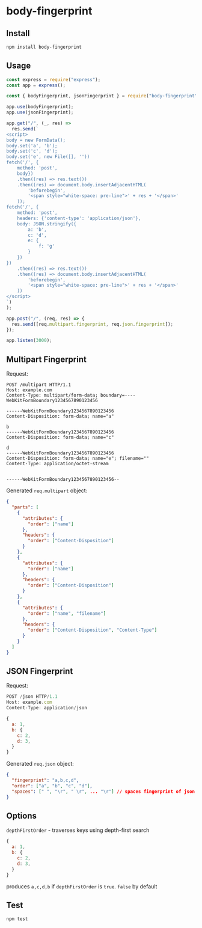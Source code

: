 # body-fingerprint

## Install

```bash
npm install body-fingerprint
```

## Usage

```js
const express = require("express");
const app = express();

const { bodyFingerprint, jsonFingerprint } = require("body-fingerprint");

app.use(bodyFingerprint);
app.use(jsonFingerprint);

app.get("/", (_, res) =>
  res.send(`
<script>
body = new FormData();
body.set('a', 'b');
body.set('c', 'd');
body.set('e', new File([], ''))
fetch('/', {
    method: 'post', 
    body})
    .then((res) => res.text())
    .then((res) => document.body.insertAdjacentHTML(
        'beforebegin',
        '<span style="white-space: pre-line">' + res + '</span>'
    ));
fetch('/', {
    method: 'post', 
    headers: {'content-type': 'application/json'},
    body: JSON.stringify({
        a: 'b',
        c: 'd', 
        e: {
            f: 'g'
        }
    })
})
    .then((res) => res.text())
    .then((res) => document.body.insertAdjacentHTML(
        'beforebegin',
        '<span style="white-space: pre-line">' + res + '</span>'
    ))    
</script>
`)
);

app.post("/", (req, res) => {
  res.send([req.multipart.fingerprint, req.json.fingerprint]);
});

app.listen(3000);
```

## Multipart Fingerprint

Request:

```
POST /multipart HTTP/1.1
Host: example.com
Content-Type: multipart/form-data; boundary=----WebKitFormBoundary1234567890123456

------WebKitFormBoundary1234567890123456
Content-Disposition: form-data; name="a"

b
------WebKitFormBoundary1234567890123456
Content-Disposition: form-data; name="c"

d
------WebKitFormBoundary1234567890123456
Content-Disposition: form-data; name="e"; filename=""
Content-Type: application/octet-stream


------WebKitFormBoundary1234567890123456--
```

Generated `req.multipart` object:

```json
{
  "parts": [
    {
      "attributes": {
        "order": ["name"]
      },
      "headers": {
        "order": ["Content-Disposition"]
      }
    },
    {
      "attributes": {
        "order": ["name"]
      },
      "headers": {
        "order": ["Content-Disposition"]
      }
    },
    {
      "attributes": {
        "order": ["name", "filename"]
      },
      "headers": {
        "order": ["Content-Disposition", "Content-Type"]
      }
    }
  ]
}
```

## JSON Fingerprint

Request:

```js
POST /json HTTP/1.1
Host: example.com
Content-Type: application/json

{
  a: 1,
  b: {
    c: 2,
    d: 3,
  }
}
```

Generated `req.json` object:

```json
{
  "fingerprint": "a,b,c,d",
  "order": ["a", "b", "c", "d"],
  "spaces": [" ", "\r", " \r", ... "\r"] // spaces fingerprint of json structure
}
```

## Options

`depthFirstOrder` - traverses keys using depth-first search

```js
{
  a: 1,
  b: {
    c: 2,
    d: 3,
  }
}
```

produces `a,c,d,b` if `depthFirstOrder` is `true`. `false` by default

## Test

```js
npm test
```
